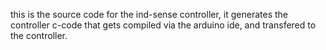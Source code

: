 this is the source code for the ind-sense controller, it generates the 
controller c-code that gets compiled via the arduino ide, and transfered to the
controller.
